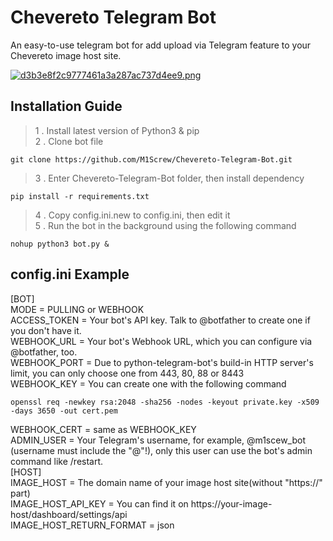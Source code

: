 # Chevereto Telegram Bot   

An easy-to-use telegram bot for add upload via Telegram feature to your Chevereto image host site.    

[![d3b3e8f2c9777461a3a287ac737d4ee9.png](https://i.jpg.dog/d3b3e8f2c9777461a3a287ac737d4ee9.png)](https://jpg.dog/i/CRib2)

## Installation Guide   
> 1 . Install latest version of Python3 & pip   
> 2 . Clone bot file

    git clone https://github.com/M1Screw/Chevereto-Telegram-Bot.git

> 3 . Enter Chevereto-Telegram-Bot folder, then install dependency

    pip install -r requirements.txt

> 4 . Copy config.ini.new to config.ini, then edit it   
> 5 . Run the bot in the background using the following command

    nohup python3 bot.py &

## config.ini Example 
[BOT]   
MODE = PULLING or WEBHOOK    
ACCESS_TOKEN = Your bot's API key. Talk to @botfather to create one if you don't have it.  
WEBHOOK_URL = Your bot's Webhook URL, which you can configure via @botfather, too.   
WEBHOOK_PORT = Due to python-telegram-bot's build-in HTTP server's limit, you can only choose one from 443, 80, 88 or 8443      
WEBHOOK_KEY = You can create one with the following command    

    openssl req -newkey rsa:2048 -sha256 -nodes -keyout private.key -x509 -days 3650 -out cert.pem    

WEBHOOK_CERT = same as WEBHOOK_KEY    
ADMIN_USER = Your Telegram's username, for example, @m1scew_bot (username must include the "@"!), only this user can use the bot's admin command like /restart.   
[HOST]   
IMAGE_HOST = The domain name of your image host site(without "https://" part)   
IMAGE_HOST_API_KEY = You can find it on https://your-image-host/dashboard/settings/api   
IMAGE_HOST_RETURN_FORMAT = json
